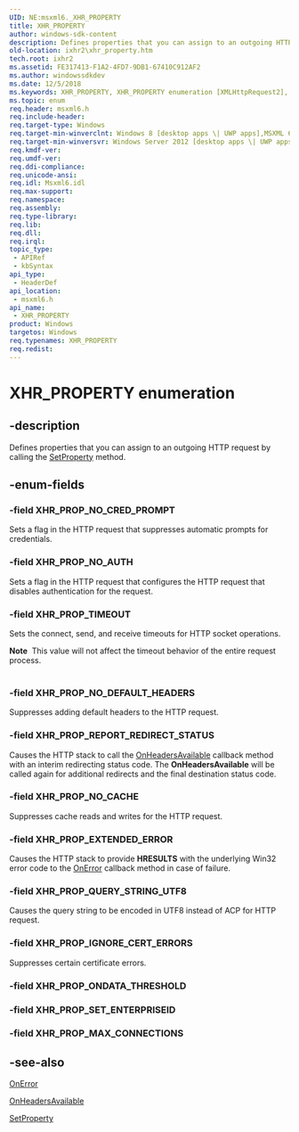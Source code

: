 ```yaml
---
UID: NE:msxml6._XHR_PROPERTY
title: XHR_PROPERTY
author: windows-sdk-content
description: Defines properties that you can assign to an outgoing HTTP request by calling the SetProperty method.
old-location: ixhr2\xhr_property.htm
tech.root: ixhr2
ms.assetid: FE317413-F1A2-4FD7-9DB1-67410C912AF2
ms.author: windowssdkdev
ms.date: 12/5/2018
ms.keywords: XHR_PROPERTY, XHR_PROPERTY enumeration [XMLHttpRequest2], XHR_PROP_EXTENDED_ERROR, XHR_PROP_IGNORE_CERT_ERRORS, XHR_PROP_NO_AUTH, XHR_PROP_NO_CACHE, XHR_PROP_NO_CRED_PROMPT, XHR_PROP_NO_DEFAULT_HEADERS, XHR_PROP_QUERY_STRING_UTF8, XHR_PROP_REPORT_REDIRECT_STATUS, XHR_PROP_TIMEOUT, ixhr2.xhr_property, msxml6/XHR_PROPERTY, msxml6/XHR_PROP_EXTENDED_ERROR, msxml6/XHR_PROP_IGNORE_CERT_ERRORS, msxml6/XHR_PROP_NO_AUTH, msxml6/XHR_PROP_NO_CACHE, msxml6/XHR_PROP_NO_CRED_PROMPT, msxml6/XHR_PROP_NO_DEFAULT_HEADERS, msxml6/XHR_PROP_QUERY_STRING_UTF8, msxml6/XHR_PROP_REPORT_REDIRECT_STATUS, msxml6/XHR_PROP_TIMEOUT
ms.topic: enum
req.header: msxml6.h
req.include-header: 
req.target-type: Windows
req.target-min-winverclnt: Windows 8 [desktop apps \| UWP apps],MSXML 6.0 and later
req.target-min-winversvr: Windows Server 2012 [desktop apps \| UWP apps]
req.kmdf-ver: 
req.umdf-ver: 
req.ddi-compliance: 
req.unicode-ansi: 
req.idl: Msxml6.idl
req.max-support: 
req.namespace: 
req.assembly: 
req.type-library: 
req.lib: 
req.dll: 
req.irql: 
topic_type:
 - APIRef
 - kbSyntax
api_type:
 - HeaderDef
api_location:
 - msxml6.h
api_name:
 - XHR_PROPERTY
product: Windows
targetos: Windows
req.typenames: XHR_PROPERTY
req.redist: 
---
```


# XHR_PROPERTY enumeration


## -description


Defines properties that you can assign to an outgoing HTTP request by calling the <a href="https://msdn.microsoft.com/4BBA4E21-29ED-413D-90D6-161D31CC13C9">SetProperty</a> method.


## -enum-fields




### -field XHR_PROP_NO_CRED_PROMPT

Sets a flag in the HTTP request that suppresses automatic prompts for credentials.


### -field XHR_PROP_NO_AUTH

Sets a flag in the HTTP request that configures the HTTP request that disables authentication for the request.


### -field XHR_PROP_TIMEOUT

Sets the connect, send, and receive timeouts for HTTP socket operations.

<div class="alert"><b>Note</b>  This value will not affect the timeout behavior of the entire request process.</div>
<div> </div>

### -field XHR_PROP_NO_DEFAULT_HEADERS

Suppresses adding default headers to the HTTP request.


### -field XHR_PROP_REPORT_REDIRECT_STATUS

Causes the HTTP stack to call the <a href="https://msdn.microsoft.com/EB6580C5-B200-4281-BF1F-FA5C3220689E">OnHeadersAvailable</a> callback method with an interim redirecting status code.  The <b>OnHeadersAvailable</b> will be called again for additional redirects and the final destination status code.


### -field XHR_PROP_NO_CACHE

Suppresses cache reads and writes for the HTTP request.


### -field XHR_PROP_EXTENDED_ERROR

Causes the HTTP stack to provide <b>HRESULTS</b> with the underlying Win32 error code to the <a href="https://msdn.microsoft.com/532C97A7-B952-47BE-A9C7-5B1E5AB4C3D3">OnError</a> callback method in case of failure.


### -field XHR_PROP_QUERY_STRING_UTF8

Causes the query string to be encoded in UTF8 instead of ACP for HTTP request.


### -field XHR_PROP_IGNORE_CERT_ERRORS

Suppresses certain certificate errors.


### -field XHR_PROP_ONDATA_THRESHOLD


### -field XHR_PROP_SET_ENTERPRISEID


### -field XHR_PROP_MAX_CONNECTIONS




## -see-also




<a href="https://msdn.microsoft.com/532C97A7-B952-47BE-A9C7-5B1E5AB4C3D3">OnError</a>



<a href="https://msdn.microsoft.com/EB6580C5-B200-4281-BF1F-FA5C3220689E">OnHeadersAvailable</a>



<a href="https://msdn.microsoft.com/4BBA4E21-29ED-413D-90D6-161D31CC13C9">SetProperty</a>
 

 

